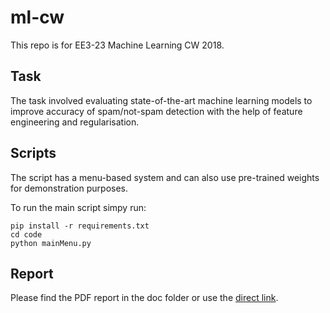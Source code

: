 # ml-cw
This repo is for EE3-23 Machine Learning CW 2018.

## Task
The task involved evaluating state-of-the-art machine learning models to improve accuracy of spam/not-spam detection with the help of feature engineering and regularisation.

## Scripts
The script has a menu-based system and can also use pre-trained weights for demonstration purposes.

To run the main script simpy run:

```
pip install -r requirements.txt
cd code
python mainMenu.py
```


## Report
Please find the PDF report in the doc folder or use the [direct link](https://raw.githubusercontent.com/hsed/ml-cw/master/doc/ee3-23-mlcw-report-hom15.pdf).